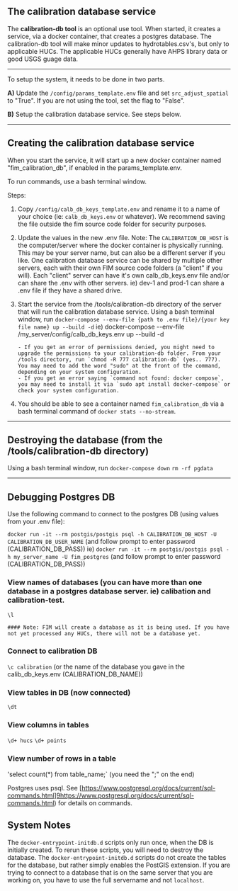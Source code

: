 ## The calibration database service

The **calibration-db tool** is an optional use tool. When started, it creates a service, via a docker container, that creates a postgres database. The calibration-db tool will make minor updates to hydrotables.csv's, but only to applicable HUCs. The applicable HUCs generally have AHPS library data or good USGS guage data.

-------------------------------
To setup the system, it needs to be done in two parts.

**A)** Update the `/config/params_template.env` file and set `src_adjust_spatial` to "True".  If you are not using the tool, set the flag to "False".

**B)** Setup the calibration database service. See steps below.

-------------------------------
## Creating the calibration database service

When you start the service, it will start up a new docker container named "fim_calibration_db", if enabled in the params_template.env.

To run commands, use a bash terminal window.

Steps:
1. Copy `/config/calb_db_keys_template.env` and rename it to a name of your choice (ie: `calb_db_keys.env` or whatever). We recommend saving the file outside the fim source code folder for security purposes. 

2. Update the values in the new .env file. 
	Note: The `CALIBRATION_DB_HOST` is the computer/server where the docker container is physically running. This may be your server name, but can also be a different server if you like. One calibration database service can be shared by multiple other servers, each with their own FIM source code folders (a "client" if you will). Each "client" server can have it's own calb_db_keys.env file and/or can share the .env with other servers.  ie) dev-1 and prod-1 can share a .env file if they have a shared drive.
	
3. Start the service from the /tools/calibration-db directory of the server that will run the calibration database service. 
   Using a bash terminal window, run
	  `docker-compose --env-file {path to .env file}/{your key file name} up --build -d` 
	  ie) docker-compose --env-file /my_server/config/calb_db_keys.env up --build -d

	   - If you get an error of permissions denied, you might need to upgrade the permissions to your calibration-db folder. From your /tools directory, run `chmod -R 777 calibration-db` (yes.. 777).  You may need to add the word "sudo" at the front of the command, depending on your system configuration.
	   - If you get an error saying `command not found: docker compose`, you may need to install it via `sudo apt install docker-compose` or check your system configuration.

4. You should be able to see a container named `fim_calibration_db` via a bash terminal command of `docker stats --no-stream`.

-------------------------------
## Destroying the database (from the /tools/calibration-db directory)

Using a bash terminal window, run
    `docker-compose down`
    `rm -rf pgdata`

-------------------------------
## Debugging Postgres DB

Use the following command to connect to the postgres DB (using values from your .env file):

`docker run -it --rm postgis/postgis psql -h CALIBRATION_DB_HOST -U CALIBRATION_DB_USER_NAME` (and follow prompt to enter password (CALIBRATION_DB_PASS))
ie) `docker run -it --rm postgis/postgis psql -h my_server_name -U fim_postgres` (and follow prompt to enter password (CALIBRATION_DB_PASS))

### View names of databases (you can have more than one database in a postgres database server. ie) calibation and calibration-test.

`\l`

    #### Note: FIM will create a database as it is being used. If you have not yet processed any HUCs, there will not be a database yet.

### Connect to calibration DB  

`\c calibration`  (or the name of the database you gave in the calib_db_keys.env (CALIBRATION_DB_NAME))

### View tables in DB (now connected)

`\dt`

### View columns in tables

`\d+ hucs`
`\d+ points`

### View number of rows in a table

'select count(*) from table_name;`  (you need the ";" on the end)

Postgres uses psql. See [https://www.postgresql.org/docs/current/sql-commands.html]9https://www.postgresql.org/docs/current/sql-commands.html) for details on commands.


## System Notes

The `docker-entrypoint-initdb.d` scripts only run once, when the DB is initially created. To rerun these scripts, you will need to destroy the database.
The `docker-entrypoint-initdb.d` scripts do not create the tables for the database, but rather simply enables the PostGIS extension.
If you are trying to connect to a database that is on the same server that you are working on, you have to use the full servername and not `localhost`.

